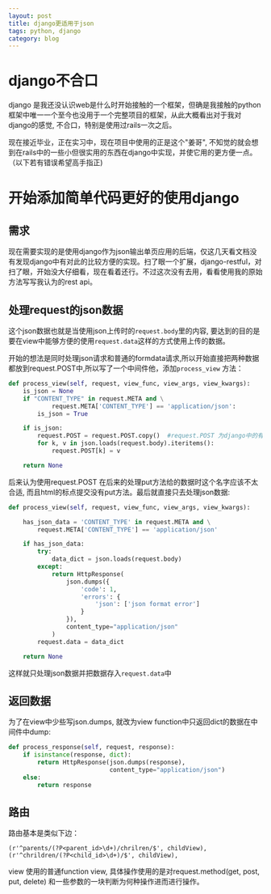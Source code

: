 ```yaml
---
layout: post
title: django更适用于json
tags: python, django
category: blog
---
```


django不合口
============

django 是我还没认识web是什么时开始接触的一个框架，但确是我接触的python框架中唯一一个至今也没用于一个完整项目的框架，从此大概看出对于我对django的感觉, 不合口，特别是使用过rails一次之后。

现在接近毕业，正在实习中，现在项目中使用的正是这个"姜哥", 不知觉的就会想到在rails中的一些小但很实用的东西在django中实现，并使它用的更方便一点。（以下若有错误希望高手指正)

开始添加简单代码更好的使用django
==================================

需求
------

现在需要实现的是使用django作为json输出单页应用的后端，仅这几天看文档没有发现django中有对此的比较方便的实现。扫了眼一个扩展，django-restful，对扫了眼，开始没大仔细看，现在看着还行。不过这次没有去用，看看使用我的原始方法写写我认为的rest api。

处理request的json数据
----------------------

这个json数据也就是当使用json上传时的`request.body`里的内容, 要达到的目的是要在view中能够方便的使用`request.data`这样的方式使用上传的数据。

开始的想法是同时处理json请求和普通的formdata请求,所以开始直接把两种数据都放到request.POST中,所以写了一个中间件他，添加`process_view` 方法：

```python
def process_view(self, request, view_func, view_args, view_kwargs):
    is_json = None
    if "CONTENT_TYPE" in request.META and \
            request.META['CONTENT_TYPE'] == 'application/json':
        is_json = True

    if is_json:
        request.POST = request.POST.copy()  #request.POST 为django中的有序字典实现，初始换中后request.POST只读
        for k, v in json.loads(request.body).iteritems():
            request.POST[k] = v

    return None
```

后来认为使用request.POST 在后来的处理put方法给的数据时这个名字应该不太合适, 而且html的标点提交没有put方法。最后就直接只去处理json数据:


```python
def process_view(self, request, view_func, view_args, view_kwargs):

    has_json_data = 'CONTENT_TYPE' in request.META and \
        request.META['CONTENT_TYPE'] == 'application/json'

    if has_json_data:
        try:
            data_dict = json.loads(request.body)
        except:
            return HttpResponse(
                json.dumps({
                    'code': 1,
                    'errors': {
                        'json': ['json format error']
                    }
                }),
                content_type="application/json"
            )
        request.data = data_dict

    return None
```

这样就只处理json数据并把数据存入`request.data`中


返回数据
---------

为了在view中少些写json.dumps, 就改为view function中只返回dict的数据在中间件中dump:

```python
def process_response(self, request, response):
    if isinstance(response, dict):
        return HttpResponse(json.dumps(response),
                            content_type="application/json")
    else:
        return response
```

路由
-------

路由基本是类似下边：
```
(r'^parents/(?P<parent_id>\d+)/chrilren/$', childView),               
(r'^chrildren/(?P<child_id>\d+)/$', childView),
```
view 使用的普通function view, 具体操作使用的是对request.method(get, post, put, delete) 和一些参数的一块判断为何种操作进而进行操作。
